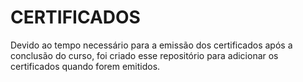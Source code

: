 # CERTIFICADOS

Devido ao tempo necessário para a emissão dos certificados após a conclusão do curso, foi criado esse repositório para adicionar os certificados quando forem emitidos.